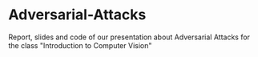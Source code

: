 # Adversarial-Attacks
Report, slides and code of our presentation about Adversarial Attacks for the class "Introduction to Computer Vision" 
